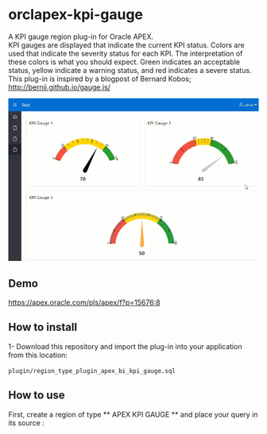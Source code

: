 # orclapex-kpi-gauge
A KPI gauge region plug-in for Oracle APEX.<br>
KPI  gauges are displayed that indicate the current KPI status. Colors are used that indicate the severity status for each KPI. The interpretation of these colors is what you should expect. Green indicates an acceptable status, yellow indicate a warning status, and red indicates a severe status. <br>
This  plug-in is inspired by a blogpost of  Bernard Kobos; http://bernii.github.io/gauge.js/ 

![](https://raw.githubusercontent.com/mortezamashhadi/orclapex-kpi-gauge/master/preview.gif)



## Demo
https://apex.oracle.com/pls/apex/f?p=15676:8

## How to install
1- Download this repository and import the plug-in into your application from this location:

`plugin/region_type_plugin_apex_bi_kpi_gauge.sql`

## How to use
First, create a region of type ** APEX KPI GAUGE ** and place your query in its source :

